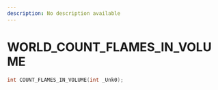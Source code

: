 ```yaml
---
description: No description available 
---
```


# WORLD\_COUNT_FLAMES_IN_VOLUME

```cpp
int COUNT_FLAMES_IN_VOLUME(int _Unk0);
```